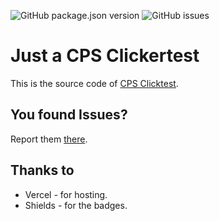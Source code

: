 <!--# Badges -->
![GitHub package.json version](https://img.shields.io/github/package-json/v/InvalidLenni/CPS-clicktest?style=for-the-badge)
![GitHub issues](https://img.shields.io/github/issues/InvalidLenni/CPS-clicktest?style=for-the-badge)



# Just a CPS Clickertest

This is the source code of [CPS Clicktest](https://cps-clicktest.vercel.app/).

## You found Issues?

Report them [there](https://github.com/InvalidLenni/CPS-Clicktest/issues/new).

## Thanks to

- Vercel *-* for hosting.
- Shields *-* for the badges.
